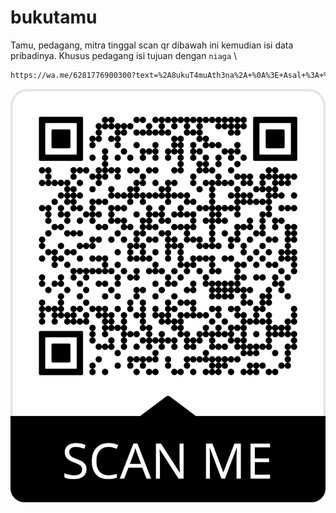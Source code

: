 # bukutamu

Tamu, pedagang, mitra tinggal scan qr dibawah ini kemudian isi data pribadinya. Khusus pedagang isi tujuan dengan `niaga` \

```sh
https://wa.me/6281776900300?text=%2A8ukuT4muAth3na%2A+%0A%3E+Asal+%3A+%0A%3E+Tujuan+%3A+%0A%3E+NoPol+%3A+
```

![image](./bukutamu.png)


